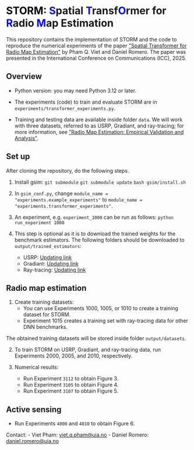 # <span style="color:black">STORM</span>: <span style="color:blue">S</span>patial <span style="color:blue">T</span>ransf<span style="color:blue">O</span>rmer for <span style="color:blue">R</span>adio <span style="color:blue">M</span>ap Estimation

This repository contains the implementation of STORM and the code to reproduce the numerical experiments of the paper ["Spatial Transformer for Radio Map Estimation"](https://arxiv.org/abs/2411.01211) by Pham Q. Viet and Daniel Romero. The paper was presented in the International Conference on Communications (ICC), 2025.



## Overview
- Python version: you may need Python 3.12 or later.

- The experiments (code) to train and evaluate STORM are in `experiments/transformer_experiments.py`.

- Training and testing data are available inside folder `data`. We will work with three datasets, referred to as USRP, Gradiant, and ray-tracing; for more information, see ["Radio Map Estimation: Empirical Validation and Analysis"](https://arxiv.org/pdf/2310.11036).



## Set up
After cloning the repository, do the following steps.
1. Install gsim:
    `git submodule`
    `git submodule update`
    `bash gsim/install.sh`

2. In `gsim_conf.py`, change `module_name = "experiments.example_experiments"` to `module_name = "experiments.transformer_experiments"`.

3. An experiment, e.g. `experiment_1000` can be run as follows: 
    `python run_experiment 1000`

4. This step is optional as it is to download the trained weights for the benchmark estimators. The following folders should be downloaded to `output/trained_estimators`:
    - USRP: [Updating link]()
    - Gradiant: [Updating link]()
    - Ray-tracing: [Updating link]()

## Radio map estimation
1. Create training datasets:
    - You can use Experiments 1000, 1005, or 1010 to create a training dataset for STORM.
    - Experiment 1015 creates a training set with ray-tracing data for other DNN benchmarks.

The obtained training datasets will be stored inside folder `output/datasets`.

2. To train STORM on USRP, Gradiant, and ray-tracing data, run Experiments 2000, 2005, and 2010, respectively.

3. Numerical results:
    - Run Experiment `3112` to obtain Figure 3.
    - Run Experiment `3105` to obtain Figure 4.
    - Run Experiment `3107` to obtain Figure 5.

## Active sensing
- Run Experiments `4000` and `4010` to obtain Figure 6.

Contact:
    - Viet Pham: viet.q.pham@uia.no
    - Daniel Romero: daniel.romero@uia.no
